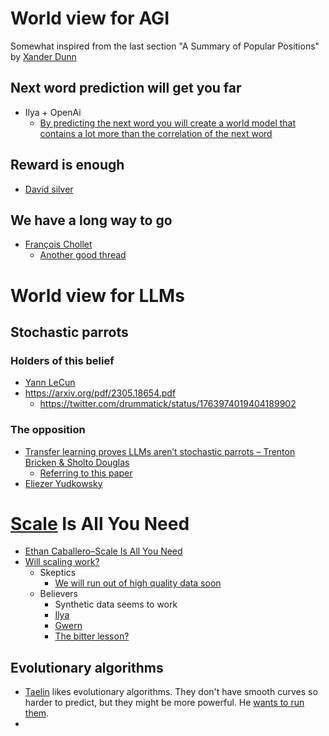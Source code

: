 # World view for AGI

Somewhat inspired from the last section "A Summary of Popular Positions" by [Xander Dunn](https://xander.ai/getting-up-to-speed-on-llms-and-agi)

## Next word prediction will get you far
- Ilya + OpenAi 
  - [By predicting the next word you will create a world model that contains a lot more than the correlation of the next word](https://twitter.com/thea-lexker/status/1713368556618887670)

## Reward is enough
- [David silver](https://www.deepmind.com/publications/reward-is-enough)

## We have a long way to go
- [François Chollet](https://twitter.com/fchollet/status/1639692810659188737)
  - [Another good thread](https://x.com/fchollet/status/1598938868606464001)

# World view for LLMs

## Stochastic parrots

### Holders of this belief
- [Yann LeCun](https://twitter.com/ylecun/status/1654980939515084803)
- https://arxiv.org/pdf/2305.18654.pdf
  - https://twitter.com/drummatick/status/1763974019404189902

### The opposition
-  [Transfer learning proves LLMs aren’t stochastic parrots – Trenton Bricken & Sholto Douglas](https://www.youtube.com/watch?v=3Fyv3VIgeS4) 
   -  [Referring to this paper](https://arxiv.org/pdf/2402.14811.pdf)
-  [Eliezer Yudkowsky](https://twitter.com/ESYudkowsky/status/1743831399235531260)

# [Scale](https://en.wikipedia.org/wiki/Neural_scaling_law) Is All You Need
- [Ethan Caballero–Scale Is All You Need](https://www.youtube.com/watch?v=UPlv-lFWITI)
- [Will scaling work?](https://www.dwarkeshpatel.com/p/will-scaling-work)
  - Skeptics
    - [We will run out of high quality data soon](https://epochai.org/blog/will-we-run-out-of-ml-data-evidence-from-projecting-dataset)
  - Believers
    - Synthetic data seems to work
    - [Ilya](https://twitter.com/_sholtodouglas/status/1728862047797149827)
    - [Gwern](https://gwern.net/scaling-hypothesis)
    - [The bitter lesson?](http://www.incompleteideas.net/IncIdeas/BitterLesson.html)

## Evolutionary algorithms
- [Taelin](https://twitter.com/VictorTaelin/status/1781480313497018848) likes evolutionary algorithms. They don't have smooth curves so harder to predict, but they might be more powerful. He [wants to run them](https://twitter.com/VictorTaelin/status/1781519111937212799). 
- 

